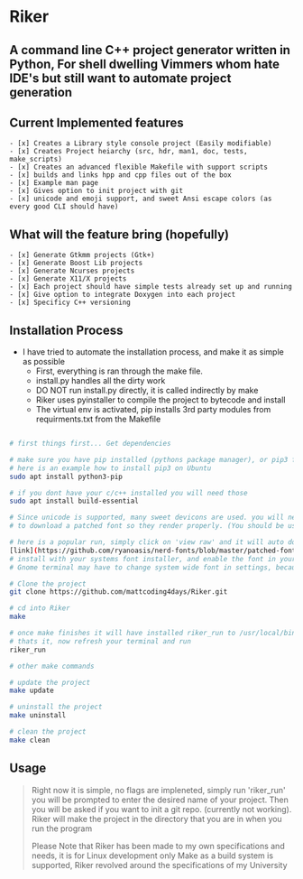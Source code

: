 # Riker

## A command line C++ project generator written in Python, For shell dwelling Vimmers whom hate IDE's but still want to automate project generation

## Current Implemented features
    - [x] Creates a Library style console project (Easily modifiable)
    - [x] Creates Project heiarchy (src, hdr, man1, doc, tests, make_scripts)
    - [x] Creates an advanced flexible Makefile with support scripts
    - [x] builds and links hpp and cpp files out of the box
    - [x] Example man page
    - [x] Gives option to init project with git
    - [x] unicode and emoji support, and sweet Ansi escape colors (as every good CLI should have)

## What will the feature bring (hopefully)
    - [x] Generate Gtkmm projects (Gtk+)
    - [x] Generate Boost Lib projects
    - [x] Generate Ncurses projects
    - [x] Generate X11/X projects
    - [x] Each project should have simple tests already set up and running
    - [x] Give option to integrate Doxygen into each project
    - [x] Specificy C++ versioning

## Installation Process

* I have tried to automate the installation process, and make it as simple as possible
    - First, everything is ran through the make file.
    - install.py handles all the dirty work
    - DO NOT run install.py directly, it is called indirectly by make
    - Riker uses pyinstaller to compile the project to bytecode and install
    - The virtual env is activated, pip installs 3rd party modules from requirments.txt from the Makefile


```bash

# first things first... Get dependencies

# make sure you have pip installed (pythons package manager), or pip3 for non Arch users
# here is an example how to install pip3 on Ubuntu
sudo apt install python3-pip

# if you dont have your c/c++ installed you will need those
sudo apt install build-essential

# Since unicode is supported, many sweet devicons are used. you will need
# to download a patched font so they render properly. (You should be using a patched font anyways)

# here is a popular run, simply click on 'view raw' and it will auto download
[link](https://github.com/ryanoasis/nerd-fonts/blob/master/patched-fonts/SourceCodePro/Regular/complete/Sauce%20Code%20Pro%20Nerd%20Font%20Complete.ttf)
# install with your systems font installer, and enable the font in your terminal.
# Gnome terminal may have to change system wide font in settings, because Gnome terminal is wierd

# Clone the project
git clone https://github.com/mattcoding4days/Riker.git

# cd into Riker
make

# once make finishes it will have installed riker_run to /usr/local/bin
# thats it, now refresh your terminal and run
riker_run

# other make commands

# update the project
make update

# uninstall the project
make uninstall

# clean the project
make clean
```

## Usage

> Right now it is simple, no flags are impleneted, simply run 'riker_run'
> you will be prompted to enter the desired name of your project.
> Then you will be asked if you want to init a git repo. (currently not working).
> Riker will make the project in the directory that you are in when you run the program
>
> Please Note that Riker has been made to my own specifications and needs, it is for Linux development
> only Make as a build system is supported, Riker revolved around the specifications of my University
